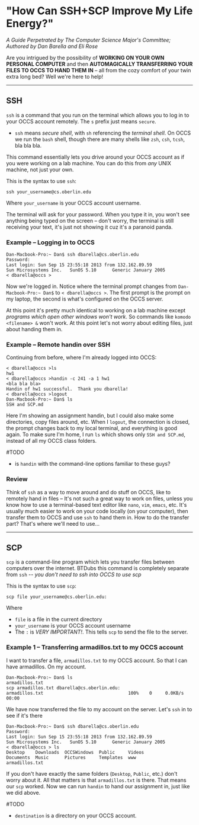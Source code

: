 # "How Can SSH+SCP Improve My Life Energy?"  
_A Guide Perpetrated by The Computer Science Major's Committee;_  
_Authored by Dan Barella and Eli Rose_  

Are you intrigued by the possibility of **WORKING ON YOUR OWN PERSONAL COMPUTER** and then **AUTOMAGICALLY TRANSFERRING YOUR FILES TO OCCS TO HAND THEM IN** – all from the cozy comfort of your twin extra long bed? Well we're here to help!  

--- 

## SSH
`ssh` is a command that you run on the terminal which allows you to log in to your OCCS account remotely. The `s` prefix just means `secure`.

- `ssh` means _secure shell_, with `sh` referencing the _terminal shell_. On OCCS we run the `bash` shell, though there are many shells like `zsh`, `csh`, `tcsh`, bla bla bla.

This command essentially lets you drive around your OCCS account as if you were working on a lab machine. You can do this from *any* UNIX machine, not just your own.  

This is the syntax to use `ssh`:  

	ssh your_username@cs.oberlin.edu
	
Where `your_username` is your OCCS account username.

The terminal will ask for your password. When you type it in, you won't see anything being typed on the screen – don't worry, the terminal is still receiving your text, it's just not showing it cuz it's a paranoid panda.  

### Example – Logging in to OCCS

	Dan-Macbook-Pro:~ Dan$ ssh dbarella@cs.oberlin.edu
	Password: 
	Last login: Sun Sep 15 23:55:18 2013 from 132.162.89.59
	Sun Microsystems Inc.   SunOS 5.10      Generic January 2005
	< dbarella@occs >

Now we're logged in. Notice where the terminal prompt changes from `Dan-Macbook-Pro:~ Dan$` to `< dbarella@occs >`. The first prompt is the prompt on my laptop, the second is what's configured on the OCCS server.  

At this point it's pretty much identical to working on a lab machine except *programs which open other windows won't work*. So commands like `komodo <filename> &` won't work. At this point let's not worry about editing files, just about handing them in.

### Example – Remote handin over SSH  
Continuing from before, where I'm already logged into OCCS:

	< dbarella@occs >ls     
	hw1
	< dbarella@occs >handin -c 241 -a 1 hw1
	<bla bla bla>
	Handin of hw1 successful.  Thank you dbarella!
	< dbarella@occs >logout
	Dan-Macbook-Pro:~ Dan$ ls
	SSH and SCP.md

Here I'm showing an assignment handin, but I could also make some directories, copy files around, etc. When I `logout`, the connection is closed, the prompt changes back to my local terminal, and everything is good again. To make sure I'm home, I run `ls` which shows only `SSH and SCP.md`, instead of all my OCCS class folders.

#TODO
- is `handin` with the command-line options familiar to these guys?

### Review
Think of `ssh` as a way to move around and do stuff on OCCS, like to remotely hand in files – It's not such a great way to work on files, unless you know how to use a terminal-based text editor like `nano`, `vim`, `emacs`, etc. It's usually much easier to work on your code locally (on your computer), then transfer them to OCCS and use `ssh` to hand them in. How to do the transfer part? That's where we'll need to use...  

---  

## SCP  

`scp` is a command-line program which lets you transfer files between computers over the internet. BTDubs this command is completely separate from `ssh` -- _you don't need to ssh into OCCS to use scp_

This is the syntax to use `scp`:  

	scp file your_username@cs.oberlin.edu:
	
Where  
- `file` is a file in the current directory  
- `your_username` is your OCCS account username  
-  The `:` is *VERY IMPORTANT!*. This tells `scp` to send the file to the server.  

### Example 1 – Transferring armadillos.txt to my OCCS account  
I want to transfer a file, `armadillos.txt` to my OCCS account. So that I can have armadillos. On my account.

	Dan-Macbook-Pro:~ Dan$ ls
	armadillos.txt
	scp armadillos.txt dbarella@cs.oberlin.edu:
	armadillos.txt                                100%    0     0.0KB/s   00:00

We have now transferred the file to my account on the server. Let's `ssh` in to see if it's there

	Dan-Macbook-Pro:~ Dan$ ssh dbarella@cs.oberlin.edu
	Password: 
	Last login: Sun Sep 15 23:55:18 2013 from 132.162.89.59
	Sun Microsystems Inc.   SunOS 5.10      Generic January 2005
	< dbarella@occs > ls
	Desktop    Downloads  OCCSWindows  Public     Videos
	Documents  Music      Pictures     Templates  www
	armadillos.txt

If you don't have exactly the same folders (`Desktop`, `Public`, etc.) don't worry about it. All that matters is that `armadillos.txt` is there. That means our `scp` worked. Now we can run `handin` to hand our assignment in, just like we did above.

#TODO
- `destination` is a directory on your OCCS account.  
